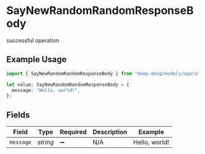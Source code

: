 # SayNewRandomRandomResponseBody

successful operation

## Example Usage

```typescript
import { SayNewRandomRandomResponseBody } from "meep-moop/models/operations";

let value: SayNewRandomRandomResponseBody = {
  message: "Hello, world!",
};
```

## Fields

| Field              | Type               | Required           | Description        | Example            |
| ------------------ | ------------------ | ------------------ | ------------------ | ------------------ |
| `message`          | *string*           | :heavy_minus_sign: | N/A                | Hello, world!      |